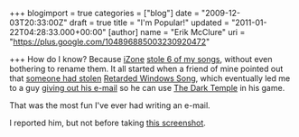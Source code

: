 +++
blogimport = true
categories = ["blog"]
date = "2009-12-03T20:33:00Z"
draft = true
title = "I'm Popular!"
updated = "2011-01-22T04:28:33.000+00:00"
[author]
name = "Erik McClure"
uri = "https://plus.google.com/104896885003230920472"

+++
How do I know? Because [iZone](http://izone.newgrounds.com/) [stole 6 of my songs](http://www.newgrounds.com/bbs/topic/533184/22), without even bothering to rename them. It all started when a friend of mine pointed out that [someone had stolen](http://www.newgrounds.com/audio/listen/293110) [Retarded Windows Song](http://www.newgrounds.com/audio/listen/125976), which eventually led me to a guy [giving out his e-mail](http://www.newgrounds.com/audio/listen/293112) so he can use [The Dark Temple](http://www.newgrounds.com/audio/listen/124763) in his game.

That was the most fun I've ever had writing an e-mail.

I reported him, but not before taking [this screenshot](http://img228.imageshack.us/img228/9176/stolenownage.png).